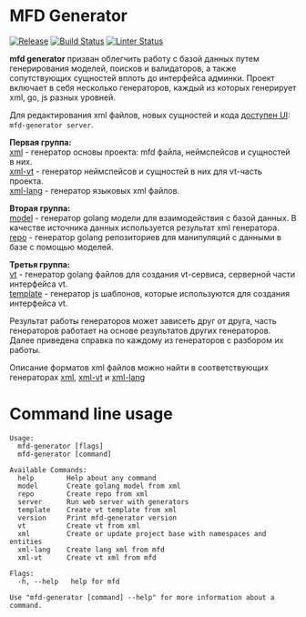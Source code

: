 # MFD Generator

[![Release](https://img.shields.io/github/release/vmkteam/mfd-generator.svg)](https://github.com/vmkteam/mfd-generator/releases/latest)
[![Build Status](https://github.com/vmkteam/mfd-generator/actions/workflows/go.yml/badge.svg?branch=master)](https://github.com/vmkteam/mfd-generator/actions)
[![Linter Status](https://github.com/vmkteam/mfd-generator/actions/workflows/golangci-lint.yml/badge.svg?branch=master)](https://github.com/vmkteam/mfd-generator/actions)

**mfd generator** призван облегчить работу с базой данных путем генерирования моделей, поисков и валидаторов, а также сопутствующих сущностей вплоть до интерфейса админки.
Проект включает в себя несколько генераторов, каждый из которых генерирует xml, go, js разных уровней.

Для редактирования xml файлов, новых сущностей и кода [доступен UI](https://github.com/vmkteam/mfd-ui): `mfd-generator server`.

**Первая группа:**  
[xml](/generators/xml) - генератор основы проекта: mfd файла, неймспейсов и сущностей в них.  
[xml-vt](/generators/xml-vt) - генератор неймспейсов и сущностей в них для vt-часть проекта.   
[xml-lang](/generators/xml-lang) - генератор языковых xml файлов.  

**Вторая группа:**  
[model](/generators/model) - генератор golang модели для взаимодействия с базой данных. В качестве источника данных используется результат xml генератора.  
[repo](/generators/repo) - генератор golang репозиториев для манипуляций с данными в базе с помощью моделей.  

**Третья группа:**  
[vt](/generators/vt) - генератор golang файлов для создания vt-сервиса, серверной части интерфейса vt.  
[template](/generators/vt-template) - генератор js шаблонов, которые используются для создания интерфейса vt.  

Результат работы генераторов может зависеть друг от друга, часть генераторов работает на основе результатов других генераторов. Далее приведена справка по каждому из генераторов с разбором их работы.  

Описание форматов xml файлов можно найти в соответствующих генераторах [xml](/generators/xml), [xml-vt](/generators/xml-vt) и [xml-lang](/generators/xml-lang)

# Command line usage
```
Usage:
  mfd-generator [flags]
  mfd-generator [command]

Available Commands:
  help        Help about any command
  model       Create golang model from xml
  repo        Create repo from xml
  server      Run web server with generators
  template    Create vt template from xml
  version     Print mfd-generator version
  vt          Create vt from xml
  xml         Create or update project base with namespaces and entities
  xml-lang    Create lang xml from mfd
  xml-vt      Create vt xml from mfd

Flags:
  -h, --help   help for mfd

Use "mfd-generator [command] --help" for more information about a command.
```
